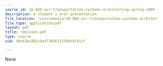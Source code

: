 ```yaml
---
course_id: 16-886-air-transportation-systems-architecting-spring-2004
description: A student's oral presentation.
file_location: /coursemedia/16-886-air-transportation-systems-architecting-spring-2004/d9c62b1d62c9aff26db112f60c6f41cf_robinson.pdf
file_type: application/pdf
layout: pdf
title: robinson.pdf
type: course
uid: d9c62b1d62c9aff26db112f60c6f41cf

---
```

None